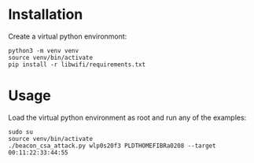 # Installation

Create a virtual python environmont:

	python3 -m venv venv
	source venv/bin/activate
	pip install -r libwifi/requirements.txt


# Usage

Load the virtual python environment as root and run any of the examples:

	sudo su
	source venv/bin/activate
	./beacon_csa_attack.py wlp0s20f3 PLDTHOMEFIBRa0208 --target 00:11:22:33:44:55


